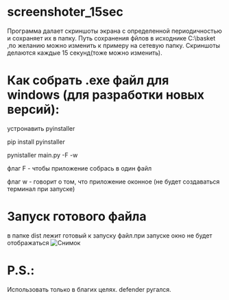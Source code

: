 # screenshoter_15sec
Программа далает скриншоты экрана с определенной периодичностью и сохраняет их в папку.
Путь сохранения фйлов в исходнике C:\\basket ,по желанию можно изменить к примеру на сетевую папку.
Скриншоты делаются каждые 15 секунд(тоже можно изменить).


# Как собрать .exe файл для windows (для разработки новых версий):
 устронавить pyinstaller
 
 pip install pyinstaller
 
 pynistaller main.py -F -w
 
 флаг F - чтобы приложение собрась в один файл
 
 флаг w - говорит о том, что приложение оконное (не будет создаваться терминал при запуске)
 
# Запуск готового файла
 в папке dist лежит готовый к запуску файл.при запуске окно не будет отображаться
 ![Снимок](https://user-images.githubusercontent.com/66248239/145670729-b62db984-971d-40af-843e-8b828eaa422f.PNG)

 
 # P.S.:
 Использовать только в благих целях.
 defender ругался.
 
 

